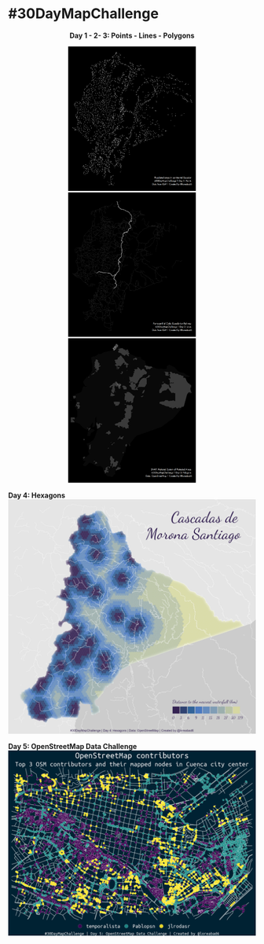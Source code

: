 # #30DayMapChallenge

<center>
  
**Day 1 - 2- 3: Points - Lines - Polygons**

<p float="left">
  <img src="maps/day01.png" width="260" />
  <img src="maps/day02.png" width="260" /> 
  <img src="maps/day03.png" width="260" />
</p>

</center>

**Day 4: Hexagons**
![](maps/day04.png)

**Day 5: OpenStreetMap Data Challenge**
![](maps/day05.png)